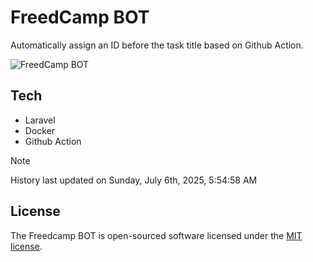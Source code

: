 # FreedCamp BOT

Automatically assign an ID before the task title based on Github Action.

![FreedCamp BOT](https://repository-images.githubusercontent.com/737932867/7d34798b-2680-471c-b089-a78a718d3d6a)

## Tech

- Laravel
- Docker
- Github Action

> [!NOTE]  
> History last updated on Sunday, July 6th, 2025, 5:54:58 AM

## License

The Freedcamp BOT is open-sourced software licensed under the [MIT license](https://opensource.org/licenses/MIT).

